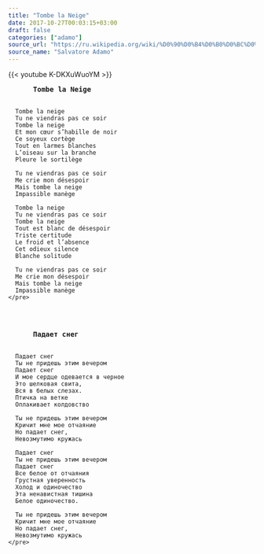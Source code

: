 ```yaml
---
title: "Tombe la Neige"
date: 2017-10-27T00:03:15+03:00
draft: false
categories: ["adamo"]
source_url: "https://ru.wikipedia.org/wiki/%D0%90%D0%B4%D0%B0%D0%BC%D0%BE,_%D0%A1%D0%B0%D0%BB%D1%8C%D0%B2%D0%B0%D1%82%D0%BE%D1%80%D0%B5"
source_name: "Salvatore Adamo"
---
```


<div class="row">
  <div class="col-sm-12">
    {{< youtube K-DKXuWuoYM >}}
  </div>
</div>

<!--more-->

<div class="row">
  <div class="col-sm-6">
    <pre>
      <strong>Tombe la Neige</strong>

      Tombe la neige
      Tu ne viendras pas ce soir
      Tombe la neige
      Et mon cœur s’habille de noir
      Ce soyeux cortège
      Tout en larmes blanches
      L’oiseau sur la branche
      Pleure le sortilège

      Tu ne viendras pas ce soir
      Me crie mon désespoir
      Mais tombe la neige
      Impassible manège

      Tombe la neige
      Tu ne viendras pas ce soir
      Tombe la neige
      Tout est blanc de désespoir
      Triste certitude
      Le froid et l’absence
      Cet odieux silence
      Blanche solitude

      Tu ne viendras pas ce soir
      Me crie mon désespoir
      Mais tombe la neige
      Impassible manège
    </pre>
  </div>
  <div class="col-sm-6">
    <pre>
      <strong>Падает снег</strong>

      Падает снег  
      Ты не придешь этим вечером
      Падает снег
      И мое сердце одевается в черное
      Это шелковая свита,
      Вся в белых слезах.
      Птичка на ветке
      Оплакивает колдовство

      Ты не придешь этим вечером
      Кричит мне мое отчаяние
      Но падает снег,
      Невозмутимо кружась

      Падает снег
      Ты не придешь этим вечером
      Падает снег
      Все белое от отчаяния
      Грустная уверенность
      Холод и одиночество
      Эта ненавистная тишина
      Белое одиночество.

      Ты не придешь этим вечером
      Кричит мне мое отчаяние
      Но падает снег,
      Невозмутимо кружась
    </pre>
  </div>
</div>
